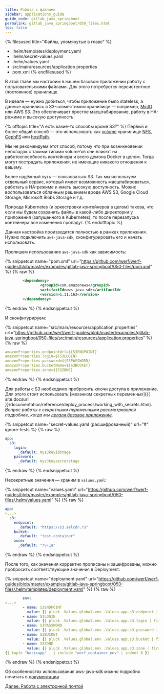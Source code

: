 ```yaml
---
title: Работа с файлами
sidebar: applications_guide
guide_code: gitlab_java_springboot
permalink: gitlab_java_springboot/050_files.html
toc: false
---
```


{% filesused title="Файлы, упомянутые в главе" %}
- .helm/templates/deployment.yaml
- .helm/secret-values.yaml
- .helm/values.yaml
- src/main/resources/application.properties
- pom.xml
{% endfilesused %}

В этой главе мы настроим в нашем базовом приложении работу с пользовательскими файлами. Для этого потребуется персистентное (постоянное) хранилище.

В идеале — нужно добиться, чтобы приложение было stateless, а данные хранились в S3-совместимом хранилище — например, [MinIO](https://github.com/minio/minio) или AWS S3. Это обеспечивает простое масштабирование, работу в HA-режиме и высокую доступность.

{% offtopic title="А есть какие-то способы кроме S3?" %}
Первый и более общий способ — это использовать как [volume](https://kubernetes.io/docs/concepts/storage/volumes/) хранилище [NFS](https://kubernetes.io/docs/concepts/storage/volumes/#nfs), [CephFS](https://kubernetes.io/docs/concepts/storage/volumes/#cephfs) или [hostPath](https://kubernetes.io/docs/concepts/storage/volumes/#hostpath).

Мы не рекомендуем этот способ, потому что при возникновении неполадок с такими типами volume’ов они влияют на работоспособность контейнера и всего демона Docker в целом. Тогда могут пострадать приложения, не имеющие никакого отношения к вашему.

Более надёжный путь — пользоваться S3. Так мы используем отдельный сервис, который имеет возможность масштабироваться, работать в HA-режиме и иметь высокую доступность. Можно воспользоваться облачным решением вроде AWS S3, Google Cloud Storage, Microsoft Blobs Storage и т.д.

Природа Kubernetes (и оркестровки контейнеров в целом) такова, что если мы будем сохранять файлы в какой-либо директории у приложения (запущенного в Kubernetes), то после перезапуска контейнера все изменения пропадут.
{% endofftopic %}

Данная настройка производится полностью в рамках приложения. Нужно подключить `aws-java-sdk`, сконфигурировать его и начать использовать.

Пропишем использование `aws-java-sdk` как зависимость:

{% snippetcut name="pom.xml" url="https://github.com/werf/werf-guides/blob/master/examples/gitlab-java-springboot/050-files/pom.xml" %}
{% raw %}
```xml
		<dependency>
				<groupId>com.amazonaws</groupId>
				<artifactId>aws-java-sdk</artifactId>
				<version>1.11.163</version>
		</dependency>
```
{% endraw %}
{% endsnippetcut %}

И сконфигурируем:

{% snippetcut name="src/main/resources/application.properties" url="https://github.com/werf/werf-guides/blob/master/examples/gitlab-java-springboot/050-files/src/main/resources/application.properties" %}
{% raw %}
```yaml
amazonProperties.endpointUrl=${S3ENDPOINT}
amazonProperties.login=${S3LOGIN}
amazonProperties.password=${S3PASSWORD}
amazonProperties.bucketName=${S3BUCKET}
amazonProperties.zone=${S3ZONE}
```
{% endraw %}
{% endsnippetcut %}

Для работы с S3 необходимо пробросить ключи доступа в приложение. Для этого стоит использовать [механизм секретных переменных]({{ site.docsurl }}/documentation/reference/deploy_process/working_with_secrets.html). *Вопрос работы с секретными переменными рассматривался подробнее, когда мы [делали базовое приложение](020_basic.html#secret-values-yaml).*

{% snippetcut name="secret-values.yaml (расшифрованный)" url="#" ignore-tests %}
{% raw %}
```yaml
app:
  s3:
    login:
      _default: mys3keyidstage
    password:
      _default: mys3keysecretstage
```
{% endraw %}
{% endsnippetcut %}

Несекретные значения — храним в `values.yaml`:

{% snippetcut name="values.yaml" url="https://github.com/werf/werf-guides/blob/master/examples/gitlab-java-springboot/050-files/.helm/values.yaml" %}
{% raw %}
```yaml
app:
<...>
  s3:
    endpoint:
      _default: "https://s3.selcdn.ru"
    bucket:
      _default: "test-container"
    zone:
      _default: "ru-1a"
```
{% endraw %}
{% endsnippetcut %}

После того, как значения корректно прописаны и зашифрованы, можно пробросить соответствующие значения в Deployment:

{% snippetcut name="deployment.yaml" url="https://github.com/werf/werf-guides/blob/master/examples/gitlab-java-springboot/050-files/.helm/templates/deployment.yaml" %}
{% raw %}
```yaml
        env:
<...>
        - name: S3ENDPOINT
          value: {{ pluck .Values.global.env .Values.app.s3.endpoint | first | default .Values.app.s3.endpoint._default | quote }}
        - name: S3LOGIN
          value: {{ pluck .Values.global.env .Values.app.s3.login | first | default .Values.app.s3.login._default | quote }}
        - name: S3PASSWORD
          value: {{ pluck .Values.global.env .Values.app.s3.password | first | default .Values.app.s3.password._default | quote }}
        - name: S3BUCKET
          value: {{ pluck .Values.global.env .Values.app.s3.bucket | first | default .Values.app.s3.bucket._default | quote }}
        - name: S3ZONE
          value: {{ pluck .Values.global.env .Values.app.s3.zone | first | default .Values.app.s3.zone._default | quote }}
{{ tuple "basicapp" . | include "werf_container_env" | indent 8 }}
```
{% endraw %}
{% endsnippetcut %}

Об особенностях использования aws-java-sdk можно подробно почитать в [документации](https://cloud.spring.io/spring-cloud-aws/spring-cloud-aws.html)

<div>
    <a href="060_email.html" class="nav-btn">Далее: Работа с электронной почтой</a>
</div>
